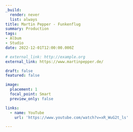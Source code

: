 ```yaml
---
_build:
  render: never
  list: always
title: Martin Pepper - Funkenflug
summary: Production
tags:
- Album
- Studio
date: 2022-12-01T12:00:00.000Z

# external_link: http://example.org
external_link: https://www.martinpepper.de/

draft: false
featured: false

image:
  placement: 1
  focal_point: Smart
  preview_only: false

links:
  - name: YouTube
    url: 'https://www.youtube.com/watch?v=xR_WuG2t_ls'

---
```


